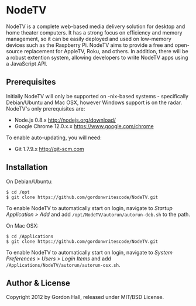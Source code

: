 NodeTV
======

NodeTV is a complete web-based media delivery solution for desktop and home theater computers. It has a strong focus on efficiency and memory 
management, so it can be easily deployed and used on low-memory devices such as the Raspberry Pi. NodeTV aims to provide a free and open-source 
replacement for AppleTV, Roku, and others. In addition, there will be a robust extention system, allowing developers to write NodeTV apps using 
a JavaScript API. 

## Prerequisites

Initially NodeTV will only be supported on -nix-based systems - specifically Debian/Ubuntu and Mac OSX, however Windows support is on the radar.  
NodeTV's only prerequisites are:

* Node.js 0.8.x <http://nodejs.org/download/>
* Google Chrome 12.0.x.x <https://www.google.com/chrome>

To enable auto-updating, you will need:

* Git 1.7.9.x <http://git-scm.com>

## Installation

On Debian/Ubuntu:

	$ cd /opt
	$ git clone https://github.com/gordonwritescode/NodeTV.git
	
To enable NodeTV to automatically start on login, navigate to *Startup Application > Add* and add `/opt/NodeTV/autorun/autorun-deb.sh` to the path.

On Mac OSX:

	$ cd /Applications
	$ git clone https://github.com/gordonwritescode/NodeTV.git
	
To enable NodeTV to automatically start on login, navigate to *System Preferences > Users > Login Items* and add `/Applications/NodeTV/autorun/autorun-osx.sh`.

## Author & License
Copyright 2012 by Gordon Hall, released under MIT/BSD License.